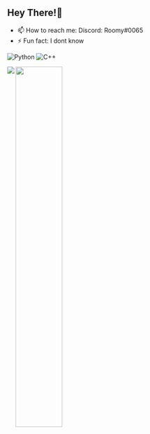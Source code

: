 ## Hey There!👋

- 📫 How to reach me: Discord: Roomy#0065
- ⚡ Fun fact: I dont know

![Python](https://img.shields.io/badge/python-3670A0?style=for-the-badge&logo=python&logoColor=ffdd54)
![C++](https://img.shields.io/badge/c++-%2300599C.svg?style=for-the-badge&logo=c%2B%2B&logoColor=white)

<img align="left" src="https://github-readme-stats.vercel.app/api?username=Roomy6&show_icons=true&theme=radical" />

<img align="left" width="46%" src="https://github-readme-stats.vercel.app/api/top-langs/?username=Roomy6&layout=compact" />
